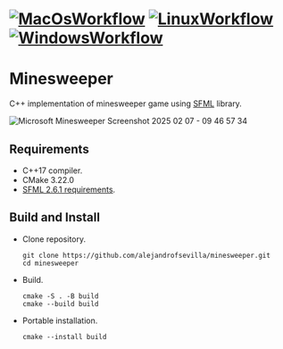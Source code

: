 # [![MacOsWorkflow](https://github.com/alejandrofsevilla/minesweeper/actions/workflows/MacOs.yml/badge.svg)](https://github.com/alejandrofsevilla/minesweeper/actions/workflows/MacOs.yml) [![LinuxWorkflow](https://github.com/alejandrofsevilla/minesweeper/actions/workflows/Linux.yml/badge.svg)](https://github.com/alejandrofsevilla/minesweeper/actions/workflows/Linux.yml) [![WindowsWorkflow](https://github.com/alejandrofsevilla/minesweeper/actions/workflows/Windows.yml/badge.svg)](https://github.com/alejandrofsevilla/minesweeper/actions/workflows/Windows.yml)


# Minesweeper
C++ implementation of minesweeper game using [SFML](https://www.sfml-dev.org/) library.

![Microsoft Minesweeper Screenshot 2025 02 07 - 09 46 57 34](https://github.com/user-attachments/assets/b53fc220-f18c-41a3-9752-6296d3ed26f7)

## Requirements
* C++17 compiler.
* CMake 3.22.0
* [SFML 2.6.1 requirements](https://www.sfml-dev.org/tutorials/2.6/start-cmake.php#requirements). 

## Build and Install
- Clone repository.
   ```terminal
   git clone https://github.com/alejandrofsevilla/minesweeper.git
   cd minesweeper
   ```
- Build.
   ```terminal
   cmake -S . -B build
   cmake --build build
   ```
- Portable installation.
   ```terminal
   cmake --install build
   ```

